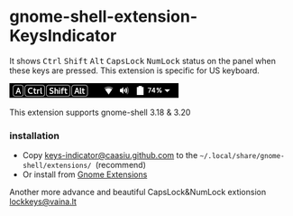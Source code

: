 # gnome-shell-extension-KeysIndicator

It shows <kbd>Ctrl</kbd> <kbd>Shift</kbd> <kbd>Alt</kbd> <kbd>CapsLock</kbd> <kbd>NumLock</kbd> status on the panel when these keys are pressed.
This extension is specific for US keyboard.

![screenshot](screenshot.png)

This extension supports gnome-shell 3.18 & 3.20

### installation

* Copy keys-indicator@caasiu.github.com to the ```~/.local/share/gnome-shell/extensions/ ```(recommend)
* Or install from [Gnome Extensions](https://extensions.gnome.org/extension/1105/keys-indicator/)

Another more advance and beautiful CapsLock&NumLock extionsion [lockkeys@vaina.lt](https://github.com/kazysmaster/gnome-shell-extension-lockkeys)
